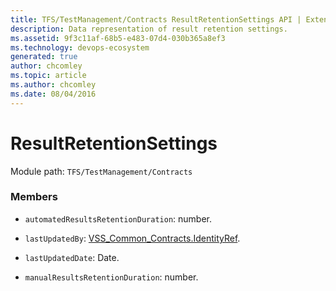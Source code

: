 ```yaml
---
title: TFS/TestManagement/Contracts ResultRetentionSettings API | Extensions for Azure DevOps Services
description: Data representation of result retention settings.
ms.assetid: 9f3c11af-68b5-e483-07d4-030b365a8ef3
ms.technology: devops-ecosystem
generated: true
author: chcomley
ms.topic: article
ms.author: chcomley
ms.date: 08/04/2016
---
```


# ResultRetentionSettings

Module path: `TFS/TestManagement/Contracts`

### Members

* `automatedResultsRetentionDuration`: number.

* `lastUpdatedBy`: [VSS_Common_Contracts.IdentityRef](../../../VSS/WebApi/Contracts/IdentityRef.md).

* `lastUpdatedDate`: Date.

* `manualResultsRetentionDuration`: number.
